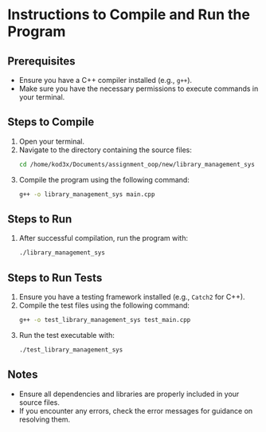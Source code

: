 # Instructions to Compile and Run the Program

## Prerequisites
- Ensure you have a C++ compiler installed (e.g., `g++`).
- Make sure you have the necessary permissions to execute commands in your terminal.

## Steps to Compile
1. Open your terminal.
2. Navigate to the directory containing the source files:
    ```sh
    cd /home/kod3x/Documents/assignment_oop/new/library_management_sys
    ```
3. Compile the program using the following command:
    ```sh
    g++ -o library_management_sys main.cpp
    ```

## Steps to Run
1. After successful compilation, run the program with:
    ```sh
    ./library_management_sys
    ```

## Steps to Run Tests
1. Ensure you have a testing framework installed (e.g., `Catch2` for C++).
2. Compile the test files using the following command:
    ```sh
    g++ -o test_library_management_sys test_main.cpp
    ```
3. Run the test executable with:
    ```sh
    ./test_library_management_sys
    ```

## Notes
- Ensure all dependencies and libraries are properly included in your source files.
- If you encounter any errors, check the error messages for guidance on resolving them.